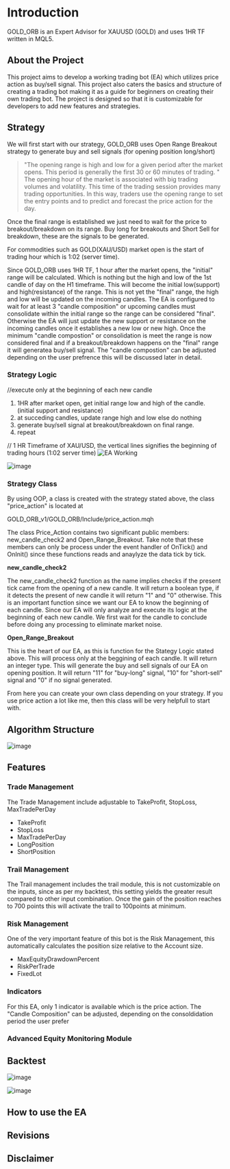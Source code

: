 # Introduction

GOLD_ORB is an Expert Advisor for XAUUSD (GOLD) and uses 1HR TF written in MQL5.

## About the Project

This project aims to develop a working trading bot (EA) which utilizes price action as buy/sell signal. This project also caters the basics and structure of creating a
trading bot making it as a guide for beginners on creating their own trading bot. The project is designed so that it is customizable for developers to add new features
and strategies.


## Strategy

We will first start with our strategy, GOLD_ORB uses Open Range Breakout strategy to generate buy and sell signals (for opening position long/short)

>"The opening range is high and low for a given period after the market opens. This period is generally the first 30 or 60 minutes of trading. " The opening hour of 
the market is associated with big trading volumes and volatility. This time of the trading session provides many trading opportunities. In this way, traders use the 
opening range to set the entry points and to predict and forecast the price action for the
day.

Once the final range is established we just need to wait for the price to breakout/breakdown on its range. Buy long for breakouts and Short Sell for breakdown, these 
are the signals to be generated. 

For commodities such as GOLD(XAU/USD) market open is the start of trading hour which is 1:02 (server time).

Since GOLD_ORB uses 1HR TF, 1 hour after the market opens, the "initial" range will be calculated. Which is nothing but the high and low of the 1st candle of 
day on the H1 timeframe. This will become the initial low(support) and high(resistance) of the range. This is not yet the "final" range, the high and low will be 
updated on the incoming candles. The EA is configured to wait for at least 3 "candle composition" or upcoming candles must consolidate within the initial range so  the 
range can be considered "final".  Otherwise the EA will just update the new support or resistance on the incoming candles once it establishes a new low or new high. 
Once the minimum "candle compostion" or consolidation is meet the range is now considered final and if  a breakout/breakdown happens on the "final" range it will 
generatea buy/sell signal. The "candle compostion" can be adjusted depending on the user prefrence this will be discussed later in detail.



### Strategy Logic

//execute only at the beginning of each new candle
1. 1HR after market open, get initial range low and high of the candle. (initial support and resistance)
2. at succeding candles, update range high and low else do nothing 
3. generate buy/sell signal at breakout/breakdown on final range.
4. repeat



// 1 HR Timeframe of XAU/USD, the vertical lines signifies the beginning of trading hours (1:02 server time)
![EA Working](https://user-images.githubusercontent.com/117939069/206975769-a6170f95-bf78-4efc-b967-593984513111.gif)



![image](https://user-images.githubusercontent.com/117939069/206984297-14a01ae2-9019-4608-84c9-70bf85ed253a.png)

### Strategy Class
By using OOP, a class is created with the strategy stated above, the class "price_action" is located  at 

GOLD_ORB_v1/GOLD_ORB/Include/price_action.mqh

The class Price_Action contains two significant public members: new_candle_check2 and  Open_Range_Breakout. Take note that these members can only be process under the 
event handler of OnTick() and OnInit() since these functions reads and anaylyze the data tick by tick.  

**new_candle_check2**

The new_candle_check2 function as the name implies checks if the present tick came from the opening of a new candle. It will return a boolean type, if it detects the 
present of new candle it will return "1" and "0" otherwise. This is an important function since we want our EA to know the beginning of each candle. Since our EA will 
only analyze and execute its logic at the beginning of each new candle. We first wait for the candle to conclude before doing any processing to eliminate market noise.


**Open_Range_Breakout**

This is the heart of our EA, as this is function for the Stategy Logic stated above. This will process only at the beggining of each candle. It will return an integer 
type. This will generate the buy and sell signals of our EA on opening position. It will return "11" for "buy-long" signal, "10" for "short-sell" signal and "0" if no 
signal generated.

From here you can create your own class depending on your strategy. If you use price action a lot like me, then this class will be very helpfull to start
with.


## Algorithm Structure
![image](https://user-images.githubusercontent.com/117939069/201953919-a6dd6e05-4918-42ac-b340-c46b8edf67a4.png)


## Features

### Trade Management
The Trade Management include adjustable to TakeProfit, StopLoss, MaxTradePerDay
  - TakeProfit
  - StopLoss
  - MaxTradePerDay
  - LongPosition
  - ShortPosition
 
### Trail Management
The Trail management includes the trail module, this is not customizable on the inputs, since as per my backtest, this setting yields the greater result compared to
other input combination. Once the gain of the position reaches to 700 points this will activate the trail to 100points at minimum.
  
### Risk Management
One of the very important feature of this bot is the Risk Management, this automatically calculates the position size relative to the Account size.
  - MaxEquityDrawdownPercent
  - RiskPerTrade
  - FixedLot
 
### Indicators
For this EA, only 1 indicator is available which is the price action. The "Candle Composition" can be adjusted, depending on the consoldidation period the user prefer

### Advanced Equity Monitoring Module

## Backtest

![image](https://user-images.githubusercontent.com/117939069/201954432-3b38daf8-e183-4cfa-8384-3f88e2d8fc1c.png)

![image](https://user-images.githubusercontent.com/117939069/201954567-2c30a2c0-ec65-4bf6-83ac-59ddee0d188b.png)


## How to use the EA

## Revisions

## Disclaimer



